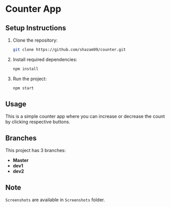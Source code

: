 # Counter App

## Setup Instructions

1. Clone the repository:

    ```bash
    git clone https://github.com/shazam99/counter.git
    ```

2. Install required dependencies:

    ```bash
    npm install
    ```

3. Run the project:

    ```bash
    npm start
    ```

## Usage

This is a simple counter app where you can increase or decrease the count by clicking respective buttons.

## Branches

This project has 3 branches:

- **Master**
- **dev1**
- **dev2**

## Note

`Screenshots` are available in `Screenshots` folder.

